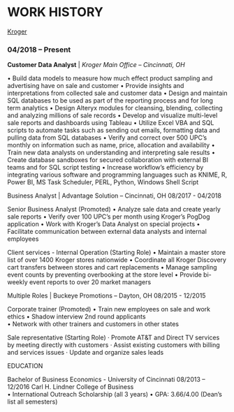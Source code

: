 # WORK HISTORY

[Kroger](https://a9hriw.ch.files.1drv.com/y4mony1mwl4JRSZJCyRwFpZXayoeSeQBHZa2dL3XhRmZmTmDGbUz9H_Uf2oLsuQiqp6QmQ0TChlEJqB-9QO4vzm9jFo2wu6R1cCw_hcFK5n5EtTffG07m2QXeBxfdAcu2UcPRYXprcFdBg0_XHtm-aVaDWw3BWV2NgeTW0n_9ZQEfU4uIenxk5T9weMl7JalcY61FOi5XdIL-zXmxtV3GOHLQ?width=256&height=138&cropmode=none)  
### 04/2018 – Present
**Customer Data Analyst** | _Kroger Main Office – Cincinnati, OH_  


•	Build data models to measure how much effect product sampling and advertising have on sale and customer
•	Provide insights and interpretations from collected sale and customer data
•	Design and maintain SQL databases to be used as part of the reporting process and for long term analytics
•	Design Alteryx modules for cleansing, blending, collecting and analyzing millions of sale records
•	Develop and visualize multi-level sale reports and dashboards using Tableau
•	Utilize Excel VBA and SQL scripts to automate tasks such as sending out emails, formatting data and pulling data from SQL databases
•	Verify and correct over 500 UPC’s monthly on information such as name, price, allocation and availability
•	Train new data analysts on understanding and interpreting sale results
•	Create database sandboxes for secured collaboration with external BI teams and for SQL script testing
•	Increase workflow’s efficiency by integrating various software and programming languages such as KNIME, R, Power BI, MS Task Scheduler, PERL, Python, Windows Shell Script 

Business Analyst | Advantage Solution – Cincinnati, OH                                                              08/2017 - 04/2018

Senior Business Analyst (Promoted)
•	Analyze sale data and create yearly sale reports
•	Verify over 100 UPC’s per month using Kroger’s PogDog application
•	Work with Kroger’s Data Analyst on special projects
•	Facilitate communication between external data analysts and internal employees    

Client services - Internal Operation (Starting Role)
•	Maintain a master store list of over 1400 Kroger stores nationwide 
•	Coordinate all Kroger Discovery cart transfers between stores and cart replacements
•	Manage sampling event counts by preventing overbooking at the store level
•	Provide bi-weekly event reports to over 20 market managers

Multiple Roles | Buckeye Promotions – Dayton, OH                                                                     08/2015 - 12/2015

Corporate trainer (Promoted)
•	Train new employees on sale and work ethics
•	Shadow interview 2nd round applicants                                                                                   
•	Network with other trainers and customers in other states

Sale representative (Starting Role)
·	Promote AT&T and Direct TV services by meeting directly with customers
·	Assist existing customers with billing and services issues
·	Update and organize sales leads                

EDUCATION
	
Bachelor of Business Economics - University of Cincinnati                                                        08/2013 – 12/2016
Carl H. Lindner College of Business  		 
•	International Outreach Scholarship (all 3 years)
•	GPA: 3.66/4.00 (Dean’s list all semesters)             			

